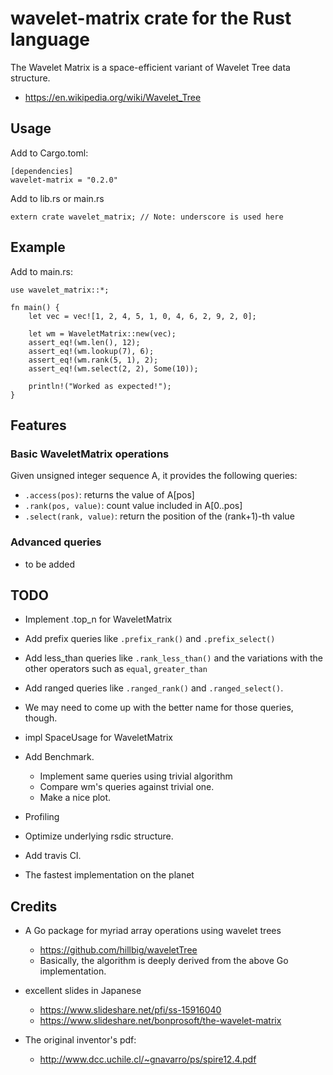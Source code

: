 # wavelet-matrix crate for the Rust language

The Wavelet Matrix is a space-efficient variant of Wavelet Tree data structure.
- https://en.wikipedia.org/wiki/Wavelet_Tree

## Usage

Add to Cargo.toml:
```
[dependencies]
wavelet-matrix = "0.2.0"
```

Add to lib.rs or main.rs
```
extern crate wavelet_matrix; // Note: underscore is used here
```
## Example

Add to main.rs:
```
use wavelet_matrix::*;

fn main() {
    let vec = vec![1, 2, 4, 5, 1, 0, 4, 6, 2, 9, 2, 0];

    let wm = WaveletMatrix::new(vec);
    assert_eq!(wm.len(), 12);
    assert_eq!(wm.lookup(7), 6);
    assert_eq!(wm.rank(5, 1), 2);
    assert_eq!(wm.select(2, 2), Some(10));

    println!("Worked as expected!");
}
```

## Features

### Basic WaveletMatrix operations

Given unsigned integer sequence A, it provides the following queries: 
- `.access(pos)`: returns the value of A[pos]
- `.rank(pos, value)`: count value included in A[0..pos]
- `.select(rank, value)`: return the position of the (rank+1)-th value

### Advanced queries

- to be added

## TODO

- Implement .top_n for WaveletMatrix
- Add prefix queries like `.prefix_rank()` and `.prefix_select()`
- Add less_than queries like `.rank_less_than()` and the variations with the other operators such as `equal`, `greater_than`
- Add ranged queries like `.ranged_rank()` and `.ranged_select()`. 
- We may need to come up with the better name for those queries, though.
- impl SpaceUsage for WaveletMatrix
- Add Benchmark.
  - Implement same queries using trivial algorithm
  - Compare wm's queries against trivial one.
  - Make a nice plot.
- Profiling
- Optimize underlying rsdic structure.
- Add travis CI.

- The fastest implementation on the planet 

## Credits

- A Go package for myriad array operations using wavelet trees
  - https://github.com/hillbig/waveletTree
  - Basically, the algorithm is deeply derived from the above Go implementation.

- excellent slides in Japanese
  - https://www.slideshare.net/pfi/ss-15916040
  - https://www.slideshare.net/bonprosoft/the-wavelet-matrix

- The original inventor's pdf:
  - http://www.dcc.uchile.cl/~gnavarro/ps/spire12.4.pdf
